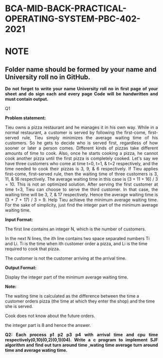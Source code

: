 # BCA-MID-BACK-PRACTICAL-OPERATING-SYSTEM-PBC-402-2021





<h1><B>NOTE</B></H2>
<h2>Folder name should be formed by your name and University roll no in GitHub.</h2>
<B><p align=justify>Do not forget to write your name University roll no in first page of your sheet and do sign each and every page
Code will be handwritten and must contain output.</B></P>

  

Q1 

<B>Problem statement:</B>
<N><p align=justify>Tieu owns a pizza restaurant and he manages it in his own way. While in a normal restaurant, a customer is served by following the first-come, first-served rule, Tieu simply minimizes the average waiting time of his customers. So he gets to decide who is served first, regardless of how sooner or later a person comes.
Different kinds of pizzas take different amounts of time to cook. Also, once he starts cooking a pizza, he cannot cook another pizza until the first pizza is completely cooked. Let's say we have three customers who come at time t=0, t=1, & t=2 respectively, and the time needed to cook their pizzas is 3, 9, & 6 respectively. If Tieu applies first-come, first-served rule, then the waiting time of three customers is 3, 11, & 16 respectively. The average waiting time in this case is (3 + 11 + 16) / 3 = 10. This is not an optimized solution. After serving the first customer at time t=3, Tieu can choose to serve the third customer. In that case, the waiting time will be 3, 7, & 17 respectively. Hence the average waiting time is (3 + 7 + 17) / 3 = 9.
Help Tieu achieve the minimum average waiting time. For the sake of simplicity, just find the integer part of the minimum average waiting time.</N></p>

<B>Input Format:</B>

The first line contains an integer N, which is the number of customers.

In the next N lines, the ith line contains two space separated numbers Ti and Li. Ti is the time when ith customer order a pizza, and Li is the time required to cook that pizza.

The  customer is not the customer arriving at the  arrival time.

<B>Output Format:</B>

Display the integer part of the minimum average waiting time.

<B>Note:</B>

The waiting time is calculated as the difference between the time a customer orders pizza (the time at which they enter the shop) and the time she is served.

Cook does not know about the future orders.

the integer part is 8 and hence the answer.

<B><p align=justify>Q2:  Each process p1 p2 p3 p4    with arrival  time and cpu time respectively(0,10)(0,2)(0,1)(04). Write a c program to implement SJF algorithm and find out turn around  time ,wating time average turn around time and  average wating time.</b></p>
